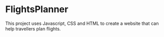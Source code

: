 # FlightsPlanner
This project uses Javascript, CSS and HTML to create a website that can help travellers plan flights. 
